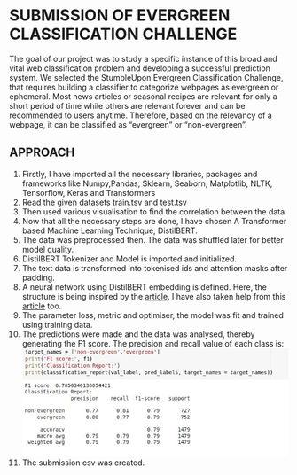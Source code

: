 <h1>SUBMISSION OF EVERGREEN CLASSIFICATION CHALLENGE</h1>
<p1>The goal of our project was to study a
specific instance of this broad and vital web
classification problem and developing a
successful prediction system. We selected
the StumbleUpon Evergreen Classification
Challenge, that requires building a classifier
to categorize webpages as evergreen or
ephemeral. Most news articles or seasonal
recipes are relevant for only a short period of
time while others are relevant forever and
can be recommended to users anytime.
Therefore, based on the relevancy of a
webpage, it can be classified as “evergreen”
or “non-evergreen”.</p>
<h2>APPROACH</h2>
<p2>
  <ol>
  <li> Firstly, I have imported all the necessary libraries, packages and frameworks like Numpy,Pandas, Sklearn, Seaborn, Matplotlib, NLTK, Tensorflow, Keras and Transformers</li>
    <li> Read the given datasets train.tsv and test.tsv </li>
    <li>Then used various visualisation to find the correlation between the data</li>
    <li>Now that all the necessary steps are done, I have chosen A Transformer based Machine Learning Technique, DistilBERT.</li>
    <li>The data was preprocessed then. The data was shuffled later for better model quality.</li>
    <li>DistilBERT Tokenizer and Model is imported and initialized.</li>
    <li>The text data is transformed into tokenised ids and attention masks after padding.</li>
    <li>A neural network using DistilBERT embedding is defined. Here, the structure is being inspired by the <a href="https://github.com/TinySuitStarfishAbhi/StumbleUponClassifier/blob/master/Approach.pdf">article</a>. I have also taken help from this <a href="https://github.com/aishikasaha/evergreen_classification/blob/main/RoySaraiya_StumbleUponClassification.pdf">article</a> too.
     <li> The parameter loss, metric and optimiser, the model was fit and trained using training data.</li>
    <li>The predictions were made and the data was analysed, thereby generating the F1 score. The precision and recall value of each class is:
    <img src="https://github.com/aishikasaha/evergreen_classification/blob/main/Capture.JPG"></li>
    <li>The submission csv was created.</li>
    
  </ol>
